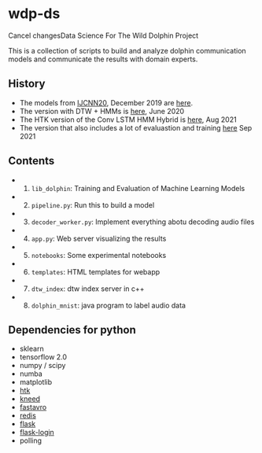# wdp-ds
Cancel changesData Science For The Wild Dolphin Project

This is a collection of scripts to build and analyze dolphin communication models
and communicate the results with domain experts. 

## History
+ The models from [IJCNN20](https://arxiv.org/abs/2005.07623), December 2019 are [here](https://github.com/dkohlsdorf/wdp-ds/tree/v4.0/). 
+ The version with DTW + HMMs is [here](https://github.com/dkohlsdorf/wdp-ds/tree/denise_semi_happy), June 2020
+ The HTK version of the Conv LSTM HMM Hybrid is [here](https://github.com/dkohlsdorf/wdp-ds/releases/tag/v15), Aug 2021
+ The version that also includes a lot of evaluastion and training [here](https://github.com/dkohlsdorf/wdp-ds/releases/tag/v16) Sep 2021


## Contents

+ 1) `lib_dolphin`:       Training and Evaluation of Machine Learning Models
+ 2) `pipeline.py`:       Run this to build a model
+ 3) `decoder_worker.py`: Implement everything abotu decoding audio files 
+ 4) `app.py`:            Web server visualizing the results
+ 5) `notebooks`:         Some experimental notebooks
+ 6) `templates`:         HTML templates for webapp
+ 7) `dtw_index`:         dtw index server in c++
+ 8) `dolphin_mnist`:     java program to label audio data

## Dependencies for python
+ sklearn
+ tensorflow 2.0
+ numpy / scipy
+ numba 
+ matplotlib
+ [htk](https://htk.eng.cam.ac.uk/)
+ [kneed](https://pypi.org/project/kneed/)
+ [fastavro](https://pypi.org/project/fastavro/)
+ [redis](https://redis.io/)
+ [flask](https://flask.palletsprojects.com/en/2.0.x/)
+ [flask-login](https://flask-login.readthedocs.io/en/latest/)
+ polling
